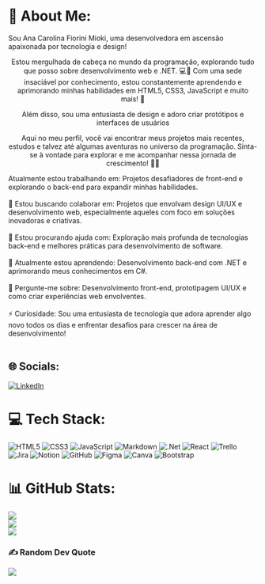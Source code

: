 # 💫 About Me:
 Sou Ana Carolina Fiorini Mioki, uma desenvolvedora em ascensão apaixonada por tecnologia e design!</h2> <p align="center"> Estou mergulhada de cabeça no mundo da programação, explorando tudo que posso sobre desenvolvimento web e .NET. 💻🚀 Com uma sede insaciável por conhecimento, estou constantemente aprendendo e aprimorando minhas habilidades em HTML5, CSS3, JavaScript e muito mais! 🌟 </p> <p align="center"> Além disso, sou uma entusiasta de design e adoro criar protótipos e interfaces de usuários <p align="center"> Aqui no meu perfil, você vai encontrar meus projetos mais recentes, estudos e talvez até algumas aventuras no universo da programação. Sinta-se à vontade para explorar e me acompanhar nessa jornada de crescimento! 🚀💡

 Atualmente estou trabalhando em: Projetos desafiadores de front-end e explorando o back-end para expandir minhas habilidades.<br><br>👯 Estou buscando colaborar em: Projetos que envolvam design UI/UX e desenvolvimento web, especialmente aqueles com foco em soluções inovadoras e criativas.<br><br>🤝 Estou procurando ajuda com: Exploração mais profunda de tecnologias back-end e melhores práticas para desenvolvimento de software.<br><br>🌱 Atualmente estou aprendendo: Desenvolvimento back-end com .NET e aprimorando meus conhecimentos em C#.<br><br>💬 Pergunte-me sobre: Desenvolvimento front-end, prototipagem UI/UX e como criar experiências web envolventes.<br><br>⚡ Curiosidade: Sou uma entusiasta de tecnologia que adora aprender algo novo todos os dias e enfrentar desafios para crescer na área de desenvolvimento!<br><br> 

## 🌐 Socials:
[![LinkedIn](https://img.shields.io/badge/LinkedIn-%230077B5.svg?logo=linkedin&logoColor=white)](https://linkedin.com/in/https://www.linkedin.com/in/ana-mioki-aprendiz-engenharia-de-produtos/) 

# 💻 Tech Stack:
![HTML5](https://img.shields.io/badge/html5-%23E34F26.svg?style=for-the-badge&logo=html5&logoColor=white) ![CSS3](https://img.shields.io/badge/css3-%231572B6.svg?style=for-the-badge&logo=css3&logoColor=white) ![JavaScript](https://img.shields.io/badge/javascript-%23323330.svg?style=for-the-badge&logo=javascript&logoColor=%23F7DF1E) ![Markdown](https://img.shields.io/badge/markdown-%23000000.svg?style=for-the-badge&logo=markdown&logoColor=white) ![.Net](https://img.shields.io/badge/.NET-5C2D91?style=for-the-badge&logo=.net&logoColor=white) ![React](https://img.shields.io/badge/react-%2320232a.svg?style=for-the-badge&logo=react&logoColor=%2361DAFB) ![Trello](https://img.shields.io/badge/Trello-%23026AA7.svg?style=for-the-badge&logo=Trello&logoColor=white) ![Jira](https://img.shields.io/badge/jira-%230A0FFF.svg?style=for-the-badge&logo=jira&logoColor=white) ![Notion](https://img.shields.io/badge/Notion-%23000000.svg?style=for-the-badge&logo=notion&logoColor=white) ![GitHub](https://img.shields.io/badge/github-%23121011.svg?style=for-the-badge&logo=github&logoColor=white) ![Figma](https://img.shields.io/badge/figma-%23F24E1E.svg?style=for-the-badge&logo=figma&logoColor=white) ![Canva](https://img.shields.io/badge/Canva-%2300C4CC.svg?style=for-the-badge&logo=Canva&logoColor=white) ![Bootstrap](https://img.shields.io/badge/bootstrap-%238511FA.svg?style=for-the-badge&logo=bootstrap&logoColor=white)
# 📊 GitHub Stats:
![](https://github-readme-stats.vercel.app/api?username=AnaMioki&theme=dark&hide_border=false&include_all_commits=true&count_private=false)<br/>
![](https://github-readme-streak-stats.herokuapp.com/?user=AnaMioki&theme=dark&hide_border=false)<br/>
![](https://github-readme-stats.vercel.app/api/top-langs/?username=AnaMioki&theme=dark&hide_border=false&include_all_commits=true&count_private=false&layout=compact)

### ✍️ Random Dev Quote
![](https://quotes-github-readme.vercel.app/api?type=horizontal&theme=radical)

<!-- Proudly created with GPRM ( https://gprm.itsvg.in ) -->
